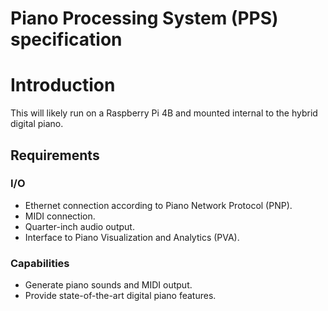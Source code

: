 # Piano Processing System (PPS) specification

# Introduction
This will likely run on a Raspberry Pi 4B and mounted internal to the hybrid digital piano.

## Requirements

### I/O
* Ethernet connection according to Piano Network Protocol (PNP).
* MIDI connection.
* Quarter-inch audio output.
* Interface to Piano Visualization and Analytics (PVA).

### Capabilities
* Generate piano sounds and MIDI output.
* Provide state-of-the-art digital piano features.
